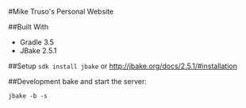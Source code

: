 #Mike Truso's Personal Website

##Built With
- Gradle 3.5
- JBake 2.5.1

##Setup
```sdk install jbake```
or http://jbake.org/docs/2.5.1/#installation

##Development
bake and start the server:

```jbake -b -s```